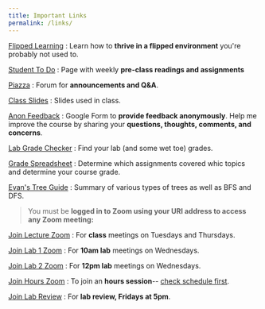 ```yaml
---
title: Important Links
permalink: /links/
---
```


[Flipped Learning](/flipped)
: Learn how to **thrive in a flipped environment** you're probably not used to.

[Student To Do](/todo)
: Page with weekly **pre-class readings and assignments**

[Piazza](http://piazza.com/uri/spring2021/csc212)
: Forum for **announcements and Q&A**.

[Class Slides](/slides)
: Slides used in class.

[Anon Feedback](https://docs.google.com/forms/d/e/1FAIpQLSeeC80Z4Pv0yBd7vhMfafAHAdl5I-_83qtTNKquztkvMEPKHA/viewform?usp=sf_link)
: Google Form to **provide feedback anonymously**. Help me improve the course by sharing your **questions, thoughts, comments, and concerns**.

[Lab Grade Checker](http://vcc-csc212.herokuapp.com)
: Find your lab (and some wet toe) grades.

[Grade Spreadsheet](https://docs.google.com/spreadsheets/d/1s3rB1jV1AKmnUaVdrJY5FiBnZjcl-9orATLgRVLb3xQ/edit?usp=sharing)
: Determine which assignments covered whic topics and determine your course grade.

[Evan's Tree Guide](http://bit.ly/trees-guide)
: Summary of various types of trees as well as BFS and DFS.

> You must be **logged in to Zoom using your URI address to access any Zoom meeting:**

[Join Lecture Zoom](https://uri-edu.zoom.us/j/95414158050?pwd=TlhFS2h0OWVUaUJXN0xCVUg5RkR6Zz09)
: For **class** meetings on Tuesdays and Thursdays.  

[Join Lab 1 Zoom](https://uri-edu.zoom.us/j/92646736757?pwd=YUY1M2dGbkZxSEZFMTlsOVNWYk92dz09)
: For **10am lab** meetings on Wednesdays.  

[Join Lab 2 Zoom](https://uri-edu.zoom.us/j/97741139237?pwd=RVJzSkp3UXpobDBwYWdBb3ArY3dqdz09)
: For **12pm lab** meetings on Wednesdays.  

[Join Hours Zoom](https://uri-edu.zoom.us/j/99113409560?pwd=TjlDdmo5cFNzYWozMXJHSGtaZm1TQT09)
: To join an **hours session**-- [check schedule first](/staff#sched).  

[Join Lab Review](https://uri-edu.zoom.us/j/95414158050?pwd=TlhFS2h0OWVUaUJXN0xCVUg5RkR6Zz09)
: For **lab review, Fridays at 5pm**.  
